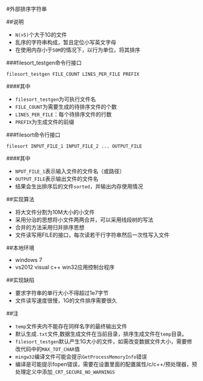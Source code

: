 #外部排序字符串

##说明
+ `N(>5)`个大于1G的文件
+ 乱序的字符串构成，暂且定位小写英文字母
+ 在使用内存小于`50M`的情况下，以行为单位，将其排序

###filesort_testgen命令行接口

    filesort_testgen FILE_COUNT LINES_PER_FILE PREFIX
    
####其中
+ `filesort_testgen`为可执行文件名
+ `FILE_COUNT`为需要生成的待排序文件的个数
+ `LINES_PER_FILE`：每个待排序文件的行数
+ `PREFIX`为生成文件的前缀

###filesort命令行接口

    filesort INPUT_FILE_1 INPUT_FILE_2 ... OUTPUT_FILE

####其中
+ `NPUT_FILE_1`表示输入文件的文件名（或路径）
+ `OUTPUT_FILE`表示输出文件的文件名
+ 结果会生出排序后的文件`sorted`，并输出内存使用情况


##实现算法
+ 将大文件分割为10M大小的小文件
+ 采用分治的思想将小文件两两合并，可以采用线段树的写法
+ 合并的方法采用归并排序思想
+ 文件读写用FILE的接口，每次读若干行字符串然后一次性写入文件

##本地环境
+ windows 7
+ vs2012 visual c++ win32应用控制台程序


##实现缺陷
+ 要求字符串的单行大小不得超过1e7字节
+ 文件读写速度很慢，1G的文件排序需要很久

##注
+ `temp`文件夹内不能存在同样名字的最终输出文件
+ 默认生成`.txt`文件,数据生成文件在当前目录，排序生成文件在`temp`目录。
+ `filesort_testgen`默认产生1G大小的文件，如需改变数据文件大小，需要修改代码中的`MAX_TOT_CHAR`值
+ `mingw32`编译文件可能会提示`GetProcessMemoryInfo`错误
+ 编译是可能提示fopen错误，需要在设置里面的配置属性/c/c++/预处理器，预处理定义中添加`_CRT_SECURE_NO_WARNINGS`
    

